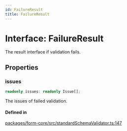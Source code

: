 ```yaml
---
id: FailureResult
title: FailureResult
---
```


# Interface: FailureResult

The result interface if validation fails.

## Properties

### issues

```ts
readonly issues: readonly Issue[];
```

The issues of failed validation.

#### Defined in

[packages/form-core/src/standardSchemaValidator.ts:147](https://github.com/TanStack/form/blob/main/packages/form-core/src/standardSchemaValidator.ts#L147)
